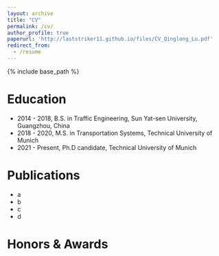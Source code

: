 ```yaml
---
layout: archive
title: "CV"
permalink: /cv/
author_profile: true
paperurl: 'http://laststriker11.github.io/files/CV_Qinglong_Lu.pdf'
redirect_from:
  - /resume
---
```


{% include base_path %}

Education
======
* 2014 - 2018, B.S. in Traffic Engineering, Sun Yat-sen University, Guangzhou, China
* 2018 - 2020, M.S. in Transportation Systems, Technical University of Munich
* 2021 - Present, Ph.D candidate, Technical University of Munich

Publications
======

- a
- b
- c
- d

Honors & Awards
======

